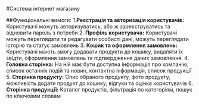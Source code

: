#Система інтернет магазину

##Функціональні вимоги: 
1.**Реєстрація та авторизація користувачів:**
Користувачі можуть авторизуватись, або ж зареєструватись та відновити пароль з потреби
2. **Профіль користувача:**
Користувачі можуть переглядати та редагувати особисті дані, можуть переглядати історію та статус замовлень
3. **Кошик та оформлення замовлень:**
Користувачі мають змогу додавати продукти до кошику, видаляти їх звідти, оформлення замовлень та підтвердження даних замовлення.
4. **Головна сторінка:**
На ній має бути доступна інформація про компанію, список останніх подій та новин, контактна інформація, список продукції
5. **Сторінка продукту:**
Опис обраного продукту, фото продукту, можливість додати продукт до кошику, відгуки та оцінка користувачів
6. **Сторінка продукції:**
Каталог продуктів, фільтрація по категоріям, пошук по ключовим словам
